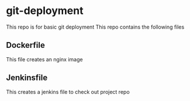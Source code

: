 # git-deployment
This repo is for basic git deployment
This repo contains the following files

## Dockerfile
This file creates an nginx image

## Jenkinsfile
This creates a jenkins file to check out project repo

